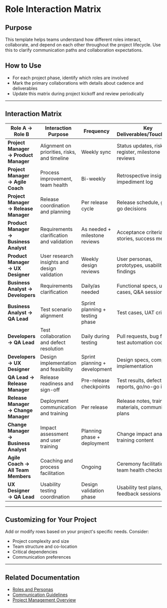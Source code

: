 # Role Interaction Matrix

## Purpose
This template helps teams understand how different roles interact, collaborate, and depend on each other throughout the project lifecycle. Use this to clarify communication paths and collaboration expectations.

## How to Use
- For each project phase, identify which roles are involved
- Mark the primary collaborations with details about cadence and deliverables
- Update this matrix during project kickoff and review periodically

---

## Interaction Matrix

| Role A → Role B | Interaction Purpose | Frequency | Key Deliverables/Touchpoints |
|-----------------|---------------------|-----------|------------------------------|
| **Project Manager → Product Manager** | Alignment on priorities, risks, and timeline | Weekly sync | Status updates, risk register, milestone reviews |
| **Project Manager → Agile Coach** | Process improvement, team health | Bi-weekly | Retrospective insights, impediment log |
| **Project Manager → Release Manager** | Release coordination and planning | Per release cycle | Release schedule, go/no-go decisions |
| **Product Manager → Business Analyst** | Requirements clarification and validation | As needed + milestone reviews | Acceptance criteria, user stories, success metrics |
| **Product Manager → UX Designer** | User research insights and design validation | Weekly design reviews | User personas, prototypes, usability findings |
| **Business Analyst → Developers** | Requirements clarification | Daily/as needed | Functional specs, use cases, Q&A sessions |
| **Business Analyst → QA Lead** | Test scenario alignment | Sprint planning + testing phase | Test cases, UAT criteria |
| **Developers → QA Lead** | Test collaboration and defect resolution | Daily during testing | Pull requests, bug fixes, test automation code |
| **Developers → UX Designer** | Design implementation and feasibility | Sprint planning + development | Design specs, component implementation |
| **QA Lead → Release Manager** | Release readiness and sign-off | Pre-release checkpoints | Test results, defect reports, go/no-go input |
| **Release Manager → Change Manager** | Deployment communication and training | Per release | Release notes, training materials, communication plans |
| **Change Manager → Business Analyst** | Impact assessment and user training | Planning phase + deployment | Change impact analysis, training content |
| **Agile Coach → All Team Members** | Coaching and process facilitation | Ongoing | Ceremony facilitation, team health checks |
| **UX Designer → QA Lead** | Usability testing coordination | Design validation phase | Usability test plans, feedback sessions |

---

## Customizing for Your Project

Add or modify rows based on your project's specific needs. Consider:
- Project complexity and size
- Team structure and co-location
- Critical dependencies
- Communication preferences

---

## Related Documentation
- [Roles and Personas](../octoacme-roles-and-personas.md)
- [Communication Guidelines](../octoacme-risks-and-communication.md)
- [Project Management Overview](../octoacme-project-management-overview.md)
